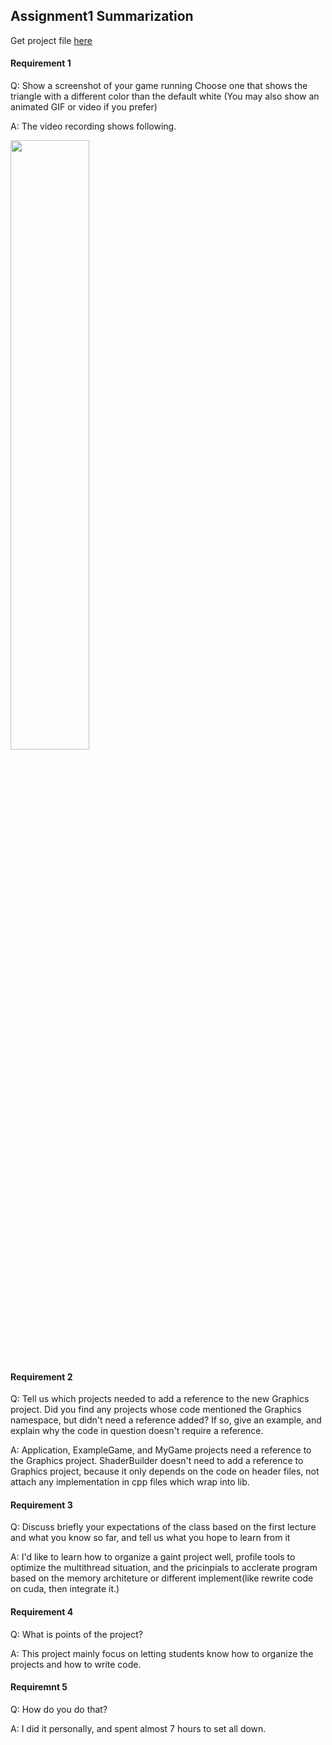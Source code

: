 ## Assignment1 Summarization

Get project file [here](http://www.plutoshe.com/assets/download/Assignment1_MyGame_.zip)

#### Requirement 1
Q: Show a screenshot of your game running
Choose one that shows the triangle with a different color than the default white
(You may also show an animated GIF or video if you prefer)

A: The video recording shows following.

<img src="http://www.plutoshe.com/assets/content/blogs/assignments/eng2_assignment01_capture.gif" width="50%" height="50%" style="margin:auto"/>

#### Requirement 2
Q: Tell us which projects needed to add a reference to the new Graphics project.
Did you find any projects whose code mentioned the Graphics namespace, but didn't need a reference added? If so, give an example, and explain why the code in question doesn't require a reference.

A: Application, ExampleGame, and MyGame projects need a reference to the Graphics project.
ShaderBuilder doesn't need to add a reference to Graphics project, because it only depends on the code on header files, not attach any implementation in cpp files which wrap into lib.


#### Requirement 3
Q: Discuss briefly your expectations of the class based on the first lecture and what you know so far, and tell us what you hope to learn from it

A: I'd like to learn how to organize a gaint project well, profile tools to optimize the multithread situation, and the pricinpials to acclerate program based on the memory architeture or different implement(like rewrite code on cuda, then integrate it.)

#### Requirement 4
Q: What is points of the project?

A: This project mainly focus on letting students know how to organize the projects and how to write code.

#### Requiremnt 5
Q: How do you do that?

A: I did it personally, and spent almost 7 hours to set all down.


